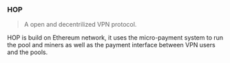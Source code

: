 ### HOP

> A open and decentrilized VPN protocol.

HOP is build on Ethereum network, it uses the micro-payment system to run the pool and miners as well as the payment interface between VPN users and the pools.


